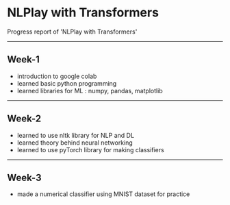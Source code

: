 # NLPlay with Transformers
Progress report of 'NLPlay with Transformers'
<hr>

## Week-1
- introduction to google colab
- learned basic python programming
- learned libraries for ML : numpy, pandas, matplotlib
<hr>

## Week-2
- learned to use nltk library for NLP and DL
- learned theory behind neural networking
- learned to use pyTorch library for making classifiers
<hr>

## Week-3
- made a numerical classifier using MNIST dataset for practice
